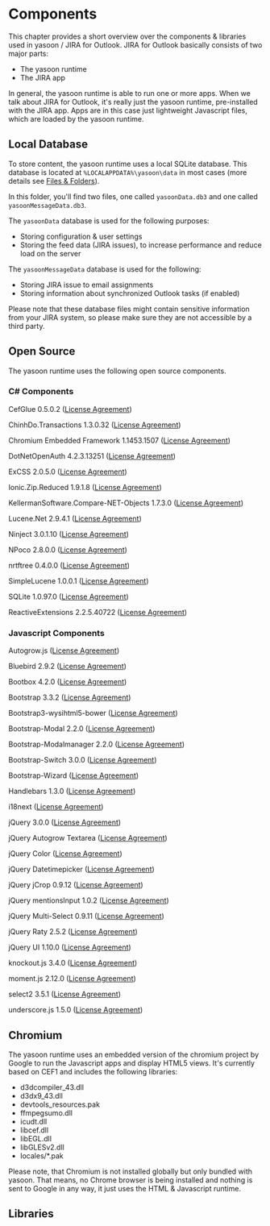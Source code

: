# Components

This chapter provides a short overview over the components & libraries used in yasoon / JIRA for Outlook.
JIRA for Outlook basically consists of two major parts:
- The yasoon runtime
- The JIRA app

In general, the yasoon runtime is able to run one or more apps. When we talk about JIRA for Outlook, it's really just the yasoon runtime, pre-installed with the JIRA app. Apps are in this case just lightweight Javascript files, which are loaded by the yasoon runtime.

## Local Database

To store content, the yasoon runtime uses a local SQLite database. This database is located at `%LOCALAPPDATA%\yasoon\data` in most cases (more details see [Files & Folders](#files--folders)).

In this folder, you'll find two files, one called `yasoonData.db3` and one called `yasoonMessageData.db3`. 

The `yasoonData` database is used for the following purposes:
- Storing configuration & user settings
- Storing the feed data (JIRA issues), to increase performance and reduce load on the server

The `yasoonMessageData` database is used for the following:
- Storing JIRA issue to email assignments
- Storing information about synchronized Outlook tasks (if enabled)

Please note that these database files might contain sensitive information from your JIRA system, so please make sure they are not accessible by a third party.

## Open Source

The yasoon runtime uses the following open source components. 

### C# Components

CefGlue 0.5.0.2 ([License Agreement](https://github.com/yasoonOfficial/cefglue/blob/master/LICENSE.txt))

ChinhDo.Transactions 1.3.0.32 ([License Agreement](http://transactionalfilemgr.codeplex.com/license))

Chromium Embedded Framework 1.1453.1507 ([License Agreement](https://bitbucket.org/chromiumembedded/cef/src/1ee311fa45ce9c1e4abe3ee1ea25117fbe09257e/LICENSE.txt?fileviewer=file-view-default))

DotNetOpenAuth 4.2.3.13251 ([License Agreement](https://github.com/tobiasviehweger/DotNetOpenAuth/blob/master/LICENSE.txt))

ExCSS 2.0.5.0 ([License Agreement](https://github.com/TylerBrinks/ExCSS/blob/master/license.txt))

Ionic.Zip.Reduced 1.9.1.8 ([License Agreement](https://dotnetzip.codeplex.com/license))

KellermanSoftware.Compare-NET-Objects 1.7.3.0 ([License Agreement](https://comparenetobjects.codeplex.com/license))

Lucene.Net 2.9.4.1 ([License Agreement](http://www.apache.org/licenses/LICENSE-2.0))

Ninject 3.0.1.10 ([License Agreement](https://github.com/ninject/ninject/blob/master/LICENSE.txt))

NPoco 2.8.0.0 ([License Agreement](http://www.apache.org/licenses/LICENSE-2.0))

nrtftree 0.4.0.0 ([License Agreement](https://github.com/sgolivernet/nrtftree/blob/master/LICENSE-LESSER))

SimpleLucene 1.0.0.1 ([License Agreement](https://simplelucene.codeplex.com/license))

SQLite 1.0.97.0 ([License Agreement](https://www.sqlite.org/copyright.html))

ReactiveExtensions 2.2.5.40722 ([License Agreement](https://rx.codeplex.com/license))

### Javascript Components

Autogrow.js ([License Agreement](https://github.com/ultimatedelman/autogrow/blob/master/autogrow.min.js))

Bluebird 2.9.2 ([License Agreement](https://github.com/petkaantonov/bluebird/blob/master/LICENSE))

Bootbox 4.2.0 ([License Agreement](http://bootboxjs.com/license.txt))

Bootstrap 3.3.2 ([License Agreement](https://github.com/twbs/bootstrap/blob/master/LICENSE))

Bootstrap3-wysihtml5-bower ([License Agreement](https://github.com/Waxolunist/bootstrap3-wysihtml5-bower/blob/master/LICENCE))

Bootstrap-Modal 2.2.0 ([License Agreement](http://www.apache.org/licenses/LICENSE-2.0))

Bootstrap-Modalmanager 2.2.0 ([License Agreement](http://www.apache.org/licenses/LICENSE-2.0))

Bootstrap-Switch 3.0.0 ([License Agreement](http://www.apache.org/licenses/LICENSE-2.0))

Bootstrap-Wizard ([License Agreement](https://github.com/amoffat/bootstrap-application-wizard/blob/master/LICENSE))

Handlebars 1.3.0 ([License Agreement](https://github.com/wycats/handlebars.js/blob/master/LICENSE))

i18next ([License Agreement](https://github.com/i18next/i18next/blob/master/LICENSE))

jQuery 3.0.0 ([License Agreement](https://github.com/jquery/jquery/blob/master/LICENSE.txt))

jQuery Autogrow Textarea ([License Agreement](https://spdx.org/licenses/Beerware.html))

jQuery Color ([License Agreement](https://jquery.org/license/))

jQuery Datetimepicker ([License Agreement](https://github.com/xdan/datetimepicker/blob/master/MIT-LICENSE.txt))

jQuery jCrop 0.9.12 ([License Agreement](https://github.com/tapmodo/Jcrop/blob/master/MIT-LICENSE.txt))

jQuery mentionsInput 1.0.2 ([License Agreement](http://www.opensource.org/licenses/mit-license.php))

jQuery Multi-Select 0.9.11 ([License Agreement](http://sam.zoy.org/wtfpl/COPYING))

jQuery Raty 2.5.2 ([License Agreement](https://opensource.org/licenses/MIT))

jQuery UI 1.10.0 ([License Agreement](https://jquery.org/license/))

knockout.js 3.4.0 ([License Agreement](http://www.opensource.org/licenses/mit-license.php))

moment.js 2.12.0 ([License Agreement](http://www.opensource.org/licenses/mit-license.php))

select2 3.5.1 ([License Agreement](http://www.apache.org/licenses/LICENSE-2.0))

underscore.js 1.5.0 ([License Agreement](http://www.opensource.org/licenses/mit-license.php))

## Chromium

The yasoon runtime uses an embedded version of the chromium project by Google to run the Javascript apps and display HTML5 views.
It's currently based on CEF1 and includes the following libraries:
- d3dcompiler_43.dll
- d3dx9_43.dll
- devtools_resources.pak
- ffmpegsumo.dll
- icudt.dll
- libcef.dll
- libEGL.dll
- libGLESv2.dll
- locales/*.pak

Please note, that Chromium is not installed globally but only bundled with yasoon.
That means, no Chrome browser is being installed and nothing is sent to Google in any way, it just uses the HTML & Javascript runtime.

## Libraries